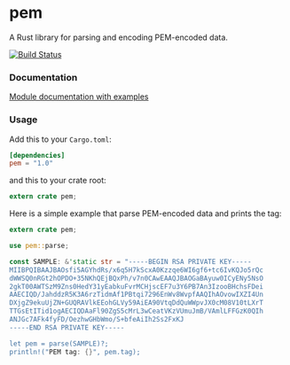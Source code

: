 pem
===

A Rust library for parsing and encoding PEM-encoded data.

[![Build Status](https://travis-ci.org/jcreekmore/pem-rs.svg?branch=master)](https://travis-ci.org/jcreekmore/pem-rs)

### Documentation
[Module documentation with examples](https://docs.rs/pem/)

### Usage

Add this to your `Cargo.toml`:

```toml
[dependencies]
pem = "1.0"
```

and this to your crate root:

```rust
extern crate pem;
```

Here is a simple example that parse PEM-encoded data and prints the tag:

```rust
extern crate pem;

use pem::parse;

const SAMPLE: &'static str = "-----BEGIN RSA PRIVATE KEY-----
MIIBPQIBAAJBAOsfi5AGYhdRs/x6q5H7kScxA0Kzzqe6WI6gf6+tc6IvKQJo5rQc
dWWSQ0nRGt2hOPDO+35NKhQEjBQxPh/v7n0CAwEAAQJBAOGaBAyuw0ICyENy5NsO
2gkT00AWTSzM9Zns0HedY31yEabkuFvrMCHjscEF7u3Y6PB7An3IzooBHchsFDei
AAECIQD/JahddzR5K3A6rzTidmAf1PBtqi7296EnWv8WvpfAAQIhAOvowIXZI4Un
DXjgZ9ekuUjZN+GUQRAVlkEEohGLVy59AiEA90VtqDdQuWWpvJX0cM08V10tLXrT
TTGsEtITid1ogAECIQDAaFl90ZgS5cMrL3wCeatVKzVUmuJmB/VAmlLFFGzK0QIh
ANJGc7AFk4fyFD/OezhwGHbWmo/S+bfeAiIh2Ss2FxKJ
-----END RSA PRIVATE KEY-----

let pem = parse(SAMPLE)?;
println!("PEM tag: {}", pem.tag);

```
